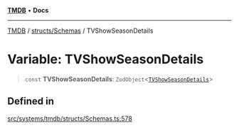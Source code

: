 [**TMDB**](../../../README.md) • **Docs**

***

[TMDB](../../../README.md) / [structs/Schemas](../README.md) / TVShowSeasonDetails

# Variable: TVShowSeasonDetails

> `const` **TVShowSeasonDetails**: `ZodObject`\<[`TVShowSeasonDetails`](../type-aliases/TVShowSeasonDetails.md)\>

## Defined in

[src/systems/tmdb/structs/Schemas.ts:578](https://github.com/Norviah/media-hub/blob/b0accce5c447ccf1a18696f3cb0baef1f5bd16be/src/systems/tmdb/structs/Schemas.ts#L578)
